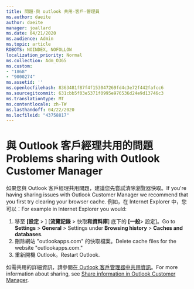 ```yaml
---
title: 問題-與 outlook 共用-客戶-管理員
ms.author: daeite
author: daeite
manager: joallard
ms.date: 04/21/2020
ms.audience: Admin
ms.topic: article
ROBOTS: NOINDEX, NOFOLLOW
localization_priority: Normal
ms.collection: Adm_O365
ms.custom:
- "1868"
- "9000274"
ms.assetid: ''
ms.openlocfilehash: 8363481f87f4f153047269fd4c3e72f442fafcc6
ms.sourcegitcommit: 631cbb5f03e5371f0995e976536d24e9d13746c3
ms.translationtype: MT
ms.contentlocale: zh-TW
ms.lasthandoff: 04/22/2020
ms.locfileid: "43758817"
---
```

# <a name="problems-sharing-with-outlook-customer-manager"></a><span data-ttu-id="2c48f-102">與 Outlook 客戶經理共用的問題</span><span class="sxs-lookup"><span data-stu-id="2c48f-102">Problems sharing with Outlook Customer Manager</span></span>

<span data-ttu-id="2c48f-103">如果您與 Outlook 客戶經理共用問題，建議您先嘗試清除瀏覽器快取。</span><span class="sxs-lookup"><span data-stu-id="2c48f-103">If you're having sharing issues with Outlook Customer Manager we recommend that you first try clearing your browser cache.</span></span> <span data-ttu-id="2c48f-104">例如，在 Internet Explorer 中，您可以：</span><span class="sxs-lookup"><span data-stu-id="2c48f-104">For example in Internet Explorer you would:</span></span>

1. <span data-ttu-id="2c48f-105">移至 **[設定** > ] [**流覽記錄** > 快取**和資料庫**] 底下的 **[一般**> 設定]。</span><span class="sxs-lookup"><span data-stu-id="2c48f-105">Go to **Settings** > **General** > Settings under **Browsing history** > **Caches and databases**.</span></span>
2. <span data-ttu-id="2c48f-106">刪除網站 "outlookapps.com" 的快取檔案。</span><span class="sxs-lookup"><span data-stu-id="2c48f-106">Delete cache files for the website "outlookapps.com."</span></span>
3. <span data-ttu-id="2c48f-107">重新開機 Outlook。</span><span class="sxs-lookup"><span data-stu-id="2c48f-107">Restart Outlook.</span></span>

<span data-ttu-id="2c48f-108">如需共用的詳細資訊，請參閱[在 Outlook 客戶管理器中共用資訊](https://support.office.com/article/4f26cc69-67da-4cd5-b344-02d1a4799310%20)。</span><span class="sxs-lookup"><span data-stu-id="2c48f-108">For more information about sharing, see [Share information in Outlook Customer Manager](https://support.office.com/article/4f26cc69-67da-4cd5-b344-02d1a4799310%20).</span></span>